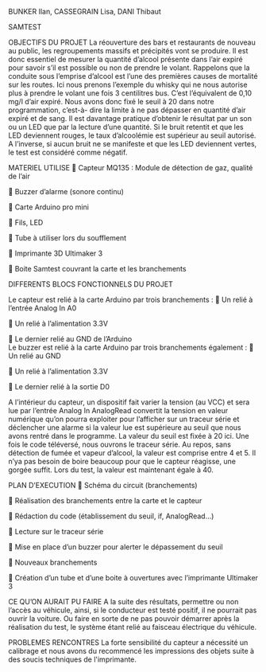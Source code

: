BUNKER Ilan, CASSEGRAIN Lisa, DANI Thibaut

SAMTEST


OBJECTIFS DU PROJET
La réouverture des bars et restaurants de nouveau au public, les regroupements massifs et précipités vont se produire. Il est donc essentiel de mesurer la quantité d’alcool présente dans l’air expiré pour savoir s’il est possible ou non de prendre le volant. 
Rappelons que la conduite sous l’emprise d’alcool est l’une des premières causes de mortalité sur les routes. Ici nous prenons l’exemple du whisky qui ne nous autorise plus à prendre le volant une fois 3 centilitres bus. C’est l’équivalent de 0,10 mg/l d’air expiré. Nous avons donc fixé le seuil à 20 dans notre programmation, c’est-à- dire la limite à ne pas dépasser en quantité d’air expiré et de sang. 
Il est davantage pratique d’obtenir le résultat par un son ou un LED que par la lecture d’une quantité.
 Si le bruit retentit et que les LED deviennent rouges, le taux d’alcoolémie est supérieur au seuil autorisé.  A l’inverse, si aucun bruit ne se manifeste et que les LED deviennent vertes, le test est considéré comme négatif. 

MATERIEL UTILISE
	Capteur MQ135 : Module de détection de gaz, qualité de l’air

	Buzzer d’alarme (sonore continu)

	Carte Arduino pro mini

	Fils, LED

	Tube à utiliser lors du soufflement

	Imprimante 3D Ultimaker 3

	Boite Samtest couvrant la carte et les branchements




DIFFERENTS BLOCS FONCTIONNELS DU PROJET 

Le capteur est relié à la carte Arduino par trois branchements :
	Un relié à l’entrée Analog In A0

	 Un relié à l’alimentation 3.3V 

	 Le dernier relié au GND de l’Arduino  
Le buzzer est relié à la carte Arduino par trois branchements également : 
	  Un relié au GND 

	 Un relié à l’alimentation 3.3V 

	Le dernier relié à la sortie D0 

A l’intérieur du capteur, un dispositif fait varier la tension (au VCC) et sera lue par l’entrée Analog In
AnalogRead convertit la tension en valeur numérique qu’on pourra exploiter pour l’afficher sur un traceur série et déclencher une alarme si la valeur lue est supérieure au seuil que nous avons rentré dans le programme. La valeur du seuil est fixée à 20 ici. 
Une fois le code téléversé, nous ouvrons le traceur série. Au repos, sans détection de fumée et vapeur d’alcool, la valeur est comprise entre 4 et 5. Il n’ya pas besoin de boire beaucoup pour que le capteur réagisse, une gorgée suffit. Lors du test, la valeur est maintenant égale à 40.

PLAN D’EXECUTION
	Schéma du circuit (branchements) 

	Réalisation des branchements entre la carte et le capteur

	Rédaction du code (établissement du seuil, if, AnalogRead…)

	Lecture sur le traceur série

	Mise en place d’un buzzer pour alerter le dépassement du seuil

	Nouveaux branchements

	Création d’un tube et d’une boite à ouvertures avec l’imprimante Ultimaker 3



CE QU’ON AURAIT PU FAIRE
A la suite des résultats, permettre ou non l’accès au véhicule, ainsi, si le conducteur est testé positif, il ne pourrait pas ouvrir la voiture. Ou faire en sorte de ne pas pouvoir démarrer après la réalisation du test, le système étant relié au faisceau électrique du véhicule.

PROBLEMES RENCONTRES
La forte sensibilité du capteur a nécessité un calibrage et nous avons du recommencé les impressions des objets suite à des soucis techniques de l'imprimante.

